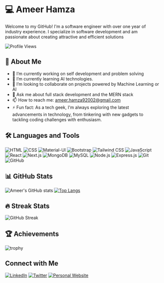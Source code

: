 # 💻 Ameer Hamza

Welcome to my GitHub! I'm a software engineer with over one year of industry experience. I specialize in software development and am passionate about creating attractive and efficient solutions

![Profile Views](https://komarev.com/ghpvc/?username=Ameer-Hamza289&color=blueviolet)

## 🚀 About Me

- 🔭 I’m currently working on self development and problem solving
- 🌱 I’m currently learning AI technologies.
- 👯 I’m looking to collaborate on projects powered by Machine Learning or AI
- 💬 Ask me about full stack development and the MERN stack
- 📫 How to reach me: ameer.hamza92002@gmail.com
- ⚡ Fun fact: As a tech geek, I'm always exploring the latest advancements in technology, from tinkering with new gadgets to tackling coding challenges with enthusiasm.

## 🛠️ Languages and Tools

![HTML](https://img.shields.io/badge/-HTML5-black?style=flat-square&logo=html5)
![CSS](https://img.shields.io/badge/-CSS3-black?style=flat-square&logo=css3)
![Material-UI](https://img.shields.io/badge/-Material--UI-black?style=flat-square&logo=material-ui)
![Bootstrap](https://img.shields.io/badge/-Bootstrap-black?style=flat-square&logo=bootstrap)
![Tailwind CSS](https://img.shields.io/badge/-Tailwind_CSS-black?style=flat-square&logo=tailwind-css)
![JavaScript](https://img.shields.io/badge/-JavaScript-black?style=flat-square&logo=javascript)
![React](https://img.shields.io/badge/-React-black?style=flat-square&logo=react)
![Next.js](https://img.shields.io/badge/-Next.js-black?style=flat-square&logo=next.js)
![MongoDB](https://img.shields.io/badge/-MongoDB-black?style=flat-square&logo=mongodb)
![MySQL](https://img.shields.io/badge/-MySQL-black?style=flat-square&logo=mysql)
![Node.js](https://img.shields.io/badge/-Node.js-black?style=flat-square&logo=node.js)
![Express.js](https://img.shields.io/badge/-Express.js-black?style=flat-square&logo=express)
![Git](https://img.shields.io/badge/-Git-black?style=flat-square&logo=git)
![GitHub](https://img.shields.io/badge/-GitHub-black?style=flat-square&logo=github)

## 📊 GitHub Stats

![Ameer's GitHub stats](https://github-readme-stats.vercel.app/api?username=Ameer-Hamza289&show_icons=true&theme=radical)
[![Top Langs](https://github-readme-stats.vercel.app/api/top-langs/?username=Ameer-Hamza289&layout=compact&theme=radical)](https://github.com/anuraghazra/github-readme-stats)

## 🔥 Streak Stats

![GitHub Streak](https://github-readme-streak-stats.herokuapp.com/?user=Ameer-Hamza289&theme=radical)

## 🏆 Achievements

![trophy](https://github-profile-trophy.vercel.app/?username=Ameer-Hamza289&theme=radical)


## Connect with Me

[![LinkedIn](https://img.shields.io/badge/-LinkedIn-black?style=flat-square&logo=linkedin)](https://linkedin.com/in/ameer-hamza-748618244/)
[![Twitter](https://img.shields.io/badge/-Twitter-black?style=flat-square&logo=twitter)](https://twitter.com/Hamza28925)
[![Personal Website](https://img.shields.io/badge/-Website-black?style=flat-square&logo=google-chrome)](https://ameer-hamza-portfolio.vercel.app/)

